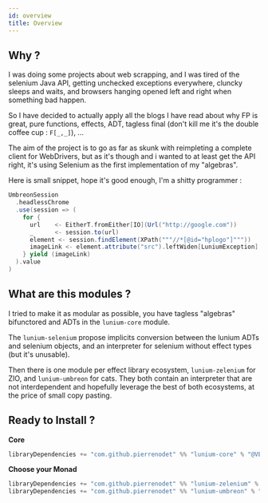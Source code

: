 ```yaml
---
id: overview
title: Overview
---
```


## Why ?

I was doing some projects about web scrapping, and I was tired of the selenium Java API, getting unchecked exceptions everywhere, cluncky sleeps and waits, and browsers hanging opened left and right when something bad happen.

So I have decided to actually apply all the blogs I have read about why FP is great, pure functions, effects, ADT, tagless final (don't kill me it's the double coffee cup : ```F[_,_]```), ...

The aim of the project is to go as far as skunk with reimpleting a complete client for WebDrivers, but as it's though and i wanted to at least get the API right, it's using Selenium as the first implementation of my "algebras".

Here is small snippet, hope it's good enough, I'm a shitty programmer :

```scala
UmbreonSession
  .headlessChrome
  .use(session => (
    for {
      url    <- EitherT.fromEither[IO](Url("http://google.com"))
      _      <- session.to(url)
      element <- session.findElement(XPath("""//*[@id="hplogo"]"""))
      imageLink <- element.attribute("src").leftWiden[LuniumException]
    } yield (imageLink)
  ).value
)
```

## What are this modules ?

I tried to make it as modular as possible, you have tagless "algebras" bifunctored and ADTs in the ```lunium-core``` module.

The ```lunium-selenium``` propose implicits conversion between the lunium ADTs and selenium objects, and an interpreter for selenium without effect types (but it's unusable).

Then there is one module per effect library ecosystem, ```lunium-zelenium``` for ZIO, and ```lunium-umbreon``` for cats. They both contain an interpreter that are not interdependent and hopefully leverage the best of both ecosystems, at the price of small copy pasting.

## Ready to Install ?

**Core**

```scala
libraryDependencies += "com.github.pierrenodet" %% "lunium-core" % "@VERSION@"
```

**Choose your Monad**

```scala
libraryDependencies += "com.github.pierrenodet" %% "lunium-zelenium" % "@VERSION@"
libraryDependencies += "com.github.pierrenodet" %% "lunium-umbreon" % "@VERSION@"
```
